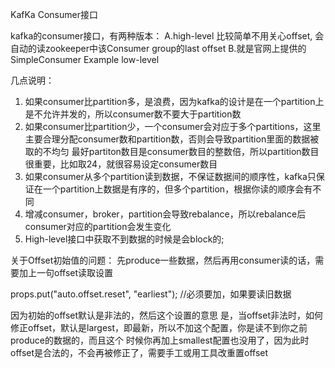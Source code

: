 KafKa Consumer接口

kafka的consumer接口，有两种版本：
A.high-level 比较简单不用关心offset, 会自动的读zookeeper中该Consumer group的last offset
B.就是官网上提供的 SimpleConsumer Example low-level

几点说明：
1. 如果consumer比partition多，是浪费，因为kafka的设计是在一个partition上是不允许并发的，所以consumer数不要大于partition数 
2. 如果consumer比partition少，一个consumer会对应于多个partitions，这里主要合理分配consumer数和partition数，否则会导致partition里面的数据被取的不均匀
最好partiton数目是consumer数目的整数倍，所以partition数目很重要，比如取24，就很容易设定consumer数目 
3. 如果consumer从多个partition读到数据，不保证数据间的顺序性，kafka只保证在一个partition上数据是有序的，但多个partition，根据你读的顺序会有不同 
4. 增减consumer，broker，partition会导致rebalance，所以rebalance后consumer对应的partition会发生变化 
5. High-level接口中获取不到数据的时候是会block的;

关于Offset初始值的问题：
先produce一些数据，然后再用consumer读的话，需要加上一句offset读取设置

props.put("auto.offset.reset", "earliest"); //必须要加，如果要读旧数据  
 
因为初始的offset默认是非法的，然后这个设置的意思 是，当offset非法时，如何修正offset，默认是largest，即最新，所以不加这个配置，你是读不到你之前produce的数据的，而且这个 时候你再加上smallest配置也没用了，因为此时offset是合法的，不会再被修正了，需要手工或用工具改重置offset

